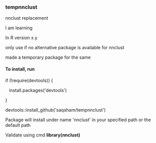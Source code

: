 <h3> tempnnclust</h3>
<p>nnclust replacement</p>
<p>I am learning </p>

<p>In R version x.y </p>
<p>only use if no alternative package is available for nnclust</p>
<p>
made a temporary package for the same
</p>

<p>
<h4>To install, run</h4> 
</p>
<p>if (!require(devtools)) {</p>
<p>&nbsp;&nbsp; install.packages('devtools')</p>
<p>}</p>
<p>devtools::install_github('saqsham/tempnnclust')</p>


<p>Package will install under name 'nnclust' in your specified path or the default path </p>
<p>Validate using cmd <strong>library(nnclust)</strong></p>
